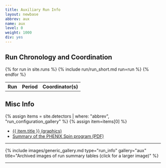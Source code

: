 ```yaml
---
title: Auxiliary Run Info
layout: newbase
abbrev: aux
name: aux
level: 0
weight: 1000
div: yes
---
```


## Run Chronology and Coordination

<table width="100%">
<tr><th>Run</th><th>Period</th><th>Coordinator(s)</th></tr>

{% for run in site.runs %}
{% include run/run_short.md run=run %}
{% endfor %}

</table>

## Misc Info

{% assign items = site.detectors | where: "abbrev", "run_configuration_gallery" %}
{% assign item=items[0] %}

<ul>
<li><a href="{{ item.url | relative_url }}">{{ item.title }} (graphics)</a></li>
<li><a href="{{ '/assets/documents/PHENIXSpin.pdf'| relative_url }}">Summary of the PHENIX Spin program (PDF)</a></li>
</ul>

<hr/>
{% include images/generic_gallery.md type="run_info" gallery="aux" title="Archived images of run summary tables (click for a larger image)" %}
<hr/>
